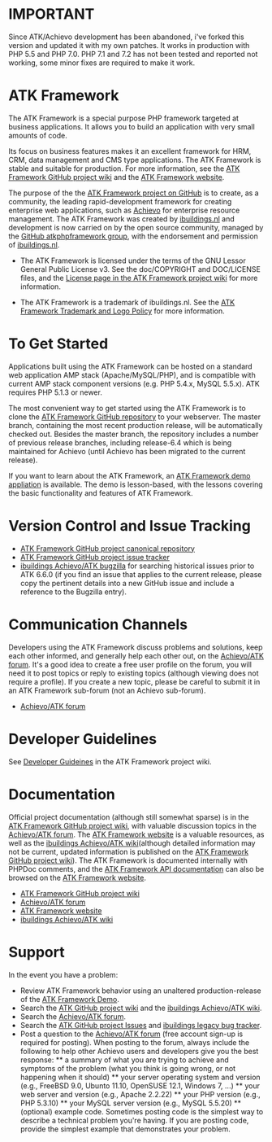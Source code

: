 IMPORTANT
=========

Since ATK/Achievo development has been abandoned, i've forked this version and updated it with my own patches.
It works in production with PHP 5.5 and PHP 7.0.
PHP 7.1 and 7.2 has not been tested and reported not working, some minor fixes are required to make it work.


ATK Framework
=============
The ATK Framework is a special purpose PHP framework targeted at business applications. It allows you to build an application with very small amounts of code.

Its focus on business features makes it an excellent framework for HRM, CRM, data management and CMS type applications. The ATK Framework is stable and suitable for production. For more information, see the [ATK Framework GitHub project wiki](https://github.com/atkphpframework/atk/wiki) and the [ATK Framework website](http://www.atk-framework.com).

The purpose of the the [ATK Framework project on GitHub](https://www.github.com/atkphpframework/atk) is to create, as a community, the leading rapid-development framework for creating enterprise web applications, such as [Achievo](https://www.github.com/atkphpframework/achievo) for enterprise resource management. The ATK Framework was created by [ibuildings.nl](http://www.ibuildings.nl) and development is now carried on by the open source community, managed by the [GitHub atkphpframework group](https://www.github.com/atkphpframework/), with the endorsement and permission of [ibuildings.nl](http://www.ibuildings.nl).

* The ATK Framework is licensed under the terms of the GNU Lessor General Public License v3. See the doc/COPYRIGHT and DOC/LICENSE files, and the [License page in the ATK Framework project wiki](https://github.com/atkphpframework/atk/wiki/License) for more information.

* The ATK Framework is a trademark of ibuildings.nl. See the [ATK Framework Trademark and Logo Policy](https://github.com/atkphpframework/atk/wiki/Trademark-and-Logo-Policy) for more information.

To Get Started
==============
Applications built using the ATK Framework can be hosted on a standard web application AMP stack (Apache/MySQL/PHP), and is compatible with current AMP stack component versions (e.g. PHP 5.4.x, MySQL 5.5.x). ATK requires PHP 5.1.3 or newer.

The most convenient way to get started using the ATK Framework is to clone the [ATK Framework GitHub repository](https://github.com/atkphpframework/atk) to your webserver. The master branch, containing the most recent production release, will be automatically checked out. Besides the master branch, the repository includes a number of previous release branches, including release-6.4 which is being maintained for Achievo (until Achievo has been migrated to the current release).

If you want to learn about the ATK Framework, an [ATK Framework demo appliation](https://www.github.com/atkphpframework/atkdemo) is available. The demo is lesson-based, with the lessons covering the basic functionality and features of ATK Framework. 

Version Control and Issue Tracking
==================================
* [ATK Framework GitHub project canonical repository](https://github.com/atkphpframework/atk)
* [ATK Framework GitHub project issue tracker](https://github.com/atkphpframework/atk/issues)
* [ibuildings Achievo/ATK bugzilla](http://bugzilla.achievo.org/query.cgi) for searching historical issues prior to ATK 6.6.0 (if you find an issue that applies to the current release, please copy the pertinent details into a new GitHub issue and include a reference to the Bugzilla entry). 

Communication Channels
======================
Developers using the ATK Framework discuss problems and solutions, keep each other informed, and generally help each other out, on the [Achievo/ATK forum](http://forum.achievo.org/). It's a good idea to create a free user profile on the forum, you will need it to post topics or reply to existing topics (although viewing does not require a profile). If you create a new topic, please be careful to submit it in an ATK Framework sub-forum (not an Achievo sub-forum).
* [Achievo/ATK forum](http://forum.achievo.org/)

Developer Guidelines
====================
See [Developer Guideines](https://github.com/atkphpframework/achievo/wiki/Developer-Guidelines) in the ATK Framework project wiki.

Documentation
=============
Official project documentation (although still somewhat sparse) is in the [ATK Framework GitHub project wiki](https://github.com/atkphpframework/atk/wiki/), with valuable discussion topics in the [Achievo/ATK forum](http://forum.achievo.org/). The [ATK Framework website](http://www.atk-framework.com/) is a valuable resources, as well as the [ibuildings Achievo/ATK wiki](http://www.achievo.org/wiki/)(although detailed information may not be current, updated information is published on the [ATK Framework GitHub project wiki](https://github.com/atkphpframework/atk/wiki/)). The ATK Framework is documented internally with PHPDoc comments, and the [ATK Framework API documentation](http://www.atk-framework.com/documentation/) can also be browsed on the [ATK Framework website](http://www.atk-framework.com/).

* [ATK Framework GitHub project wiki](https://github.com/atkphpframework/atk/wiki/) 
* [Achievo/ATK forum](http://forum.achievo.org/)
* [ATK Framework website](http://www.atk-framework.com/)
* [ibuildings Achievo/ATK wiki](http://www.achievo.org/wiki/)

Support
=======
In the event you have a problem:

* Review ATK Framework behavior using an unaltered production-release of the [ATK Framework Demo](https://www.github.com/atkphpframework/atkdemo).
* Search the [ATK GitHub project wiki](https://github.com/atkphpframework/atk/wiki/) and the [ibuildings Achievo/ATK wiki](http://www.achievo.org/wiki/).
* Search the [Achievo/ATK forum](http://forum.achievo.org/).
* Search the [ATK GitHub project Issues](https://github.com/atkphpframework/atk/issues) and [ibuildings legacy bug tracker](http://bugzilla.achievo.org/query.cgi).
* Post a question to the [Achievo/ATK forum](http://forum.achievo.org/) (free account sign-up is required for posting). When posting to the forum, always include the following to help other Achievo users and developers give you the best response:
** a summary of what you are trying to achieve and symptoms of the problem (what you think is going wrong, or not happening when it should)
** your server operating system and version (e.g., FreeBSD 9.0, Ubunto 11.10, OpenSUSE 12.1, Windows 7, ...)
** your web server and version (e.g., Apache 2.2.22)
** your PHP version (e.g., PHP 5.3.10)
** your MySQL server version (e.g., MySQL 5.5.20)
** (optional) example code. Sometimes posting code is the simplest way to describe a technical problem you're having. If you are posting code, provide the simplest example that demonstrates your problem.
